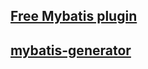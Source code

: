 ## [Free Mybatis plugin](https://github.com/rockjava/intellij-mybatis-plugin)

## [mybatis-generator](https://gitee.com/rohou)

